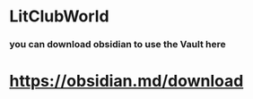 # LitClubWorld


### you can download obsidian to use the Vault here
# https://obsidian.md/download
